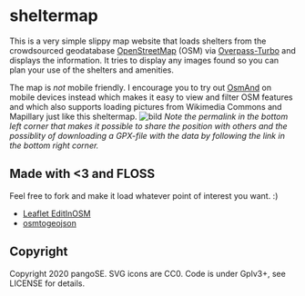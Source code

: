 # sheltermap
This is a very simple slippy map website that loads shelters from the crowdsourced geodatabase [OpenStreetMap](https://www.openstreetmap.org/) (OSM) via [Overpass-Turbo](https://www.overpass-turbo.eu/) and displays the information. It tries to display any images found so you can plan your use of the shelters and amenities. 

The map is *not* mobile friendly. I encourage you to try out [OsmAnd](https://github.com/osmandapp/Osmand) on mobile devices instead which makes it easy to view and filter OSM features and which also supports loading pictures from Wikimedia Commons and Mapillary just like this sheltermap.
![bild](https://user-images.githubusercontent.com/11300782/115258517-5830e180-a131-11eb-86cf-e3f533d37ab5.png)
*Note the permalink in the bottom left corner that makes it possible to share the position with others and the possiblity of downloading a GPX-file with the data by following the link in the bottom right corner.*

## Made with <3 and FLOSS
Feel free to fork and make it load whatever point of interest you want. :)
* [Leaflet EditInOSM](https://github.com/yohanboniface/Leaflet.EditInOSM)
* [osmtogeojson](https://github.com/tyrasd/osmtogeojson)

## Copyright
Copyright 2020 pangoSE. SVG icons are CC0. Code is under Gplv3+, see LICENSE for details.

